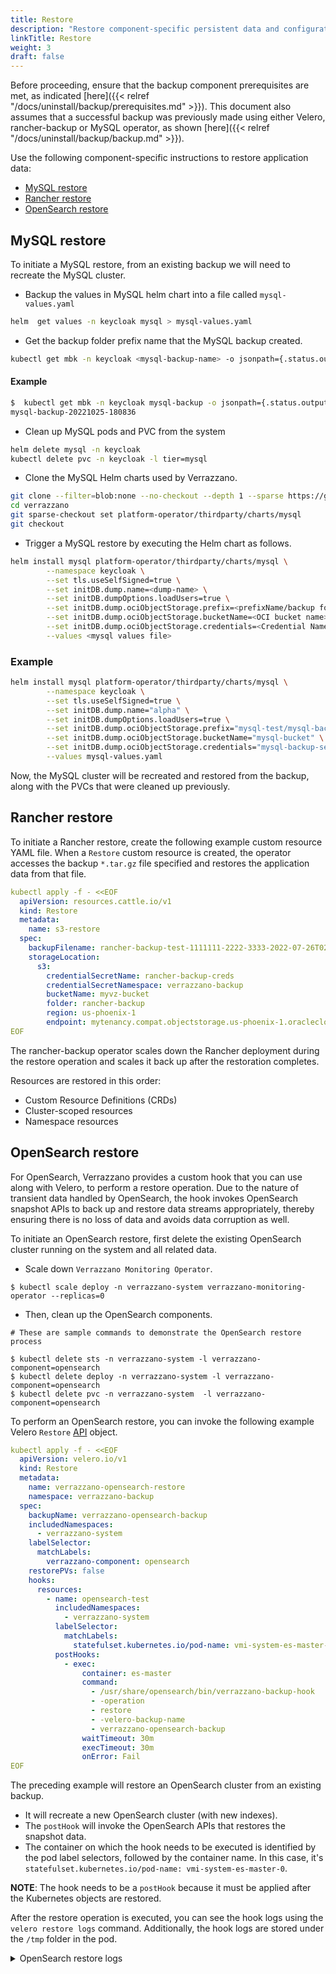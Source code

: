 ```yaml
---
title: Restore
description: "Restore component-specific persistent data and configurations"
linkTitle: Restore
weight: 3
draft: false
---
```



Before proceeding, ensure that the backup component prerequisites are met, as indicated [here]({{< relref "/docs/uninstall/backup/prerequisites.md" >}}).
This document also assumes that a successful backup was previously made using either Velero, rancher-backup or MySQL operator, as shown [here]({{< relref "/docs/uninstall/backup/backup.md" >}}).  

Use the following component-specific instructions to restore application data:
- [MySQL restore](#mysql-restore)
- [Rancher restore](#rancher-restore)
- [OpenSearch restore](#opensearch-restore)

## MySQL restore

To initiate a MySQL restore, from an existing backup we will need to recreate the MySQL cluster. 

- Backup the values in MySQL helm chart into a file called `mysql-values.yaml`

```bash
helm  get values -n keycloak mysql > mysql-values.yaml
```

- Get the backup folder prefix name that the MySQL backup created.

```bash
kubectl get mbk -n keycloak <mysql-backup-name> -o jsonpath={.status.output}
```

#### Example

```bash
$  kubectl get mbk -n keycloak mysql-backup -o jsonpath={.status.output}
mysql-backup-20221025-180836
```

- Clean up MySQL pods and PVC from the system 

```bash
helm delete mysql -n keycloak
kubectl delete pvc -n keycloak -l tier=mysql
```

- Clone the MySQL Helm charts used by Verrazzano.

```bash
git clone --filter=blob:none --no-checkout --depth 1 --sparse https://github.com/verrazzano/verrazzano
cd verrazzano
git sparse-checkout set platform-operator/thirdparty/charts/mysql
git checkout
```

- Trigger a MySQL restore by executing the Helm chart as follows.

```bash
helm install mysql platform-operator/thirdparty/charts/mysql \
        --namespace keycloak \
        --set tls.useSelfSigned=true \
        --set initDB.dump.name=<dump-name> \
        --set initDB.dumpOptions.loadUsers=true \
        --set initDB.dump.ociObjectStorage.prefix=<prefixName/backup folder name> \
        --set initDB.dump.ociObjectStorage.bucketName=<OCI bucket name> \
        --set initDB.dump.ociObjectStorage.credentials=<Credential Name> \
        --values <mysql values file>
```

### Example

```bash
helm install mysql platform-operator/thirdparty/charts/mysql \
        --namespace keycloak \
        --set tls.useSelfSigned=true \
        --set initDB.dump.name="alpha" \
        --set initDB.dumpOptions.loadUsers=true \
        --set initDB.dump.ociObjectStorage.prefix="mysql-test/mysql-backup-20221025-180836" \
        --set initDB.dump.ociObjectStorage.bucketName="mysql-bucket" \
        --set initDB.dump.ociObjectStorage.credentials="mysql-backup-secret" \
        --values mysql-values.yaml 
```

Now, the MySQL cluster will be recreated and restored from the backup, along with the PVCs that were cleaned up previously.

## Rancher restore

To initiate a Rancher restore, create the following example custom resource YAML file.
When a `Restore` custom resource is created, the operator accesses the backup `*.tar.gz` file specified and restores the application data from that file.


```yaml
kubectl apply -f - <<EOF
  apiVersion: resources.cattle.io/v1
  kind: Restore
  metadata:
    name: s3-restore
  spec:
    backupFilename: rancher-backup-test-1111111-2222-3333-2022-07-26T02-44-21Z.tar.gz
    storageLocation:
      s3:
        credentialSecretName: rancher-backup-creds
        credentialSecretNamespace: verrazzano-backup
        bucketName: myvz-bucket
        folder: rancher-backup
        region: us-phoenix-1
        endpoint: mytenancy.compat.objectstorage.us-phoenix-1.oraclecloud.com
EOF
```

The rancher-backup operator scales down the Rancher deployment during the restore operation and scales it back up after the restoration completes.

Resources are restored in this order:

- Custom Resource Definitions (CRDs)
- Cluster-scoped resources
- Namespace resources



## OpenSearch restore

For OpenSearch, Verrazzano provides a custom hook that you can use along with Velero, to perform a restore operation.
Due to the nature of transient data handled by OpenSearch, the hook invokes OpenSearch snapshot APIs to back up and restore data streams appropriately,
thereby ensuring there is no loss of data and avoids data corruption as well.

To initiate an OpenSearch restore, first delete the existing OpenSearch cluster running on the system and all related data.

- Scale down `Verrazzano Monitoring Operator`.

```shell
$ kubectl scale deploy -n verrazzano-system verrazzano-monitoring-operator --replicas=0
```

- Then, clean up the OpenSearch components.

```shell
# These are sample commands to demonstrate the OpenSearch restore process

$ kubectl delete sts -n verrazzano-system -l verrazzano-component=opensearch
$ kubectl delete deploy -n verrazzano-system -l verrazzano-component=opensearch
$ kubectl delete pvc -n verrazzano-system  -l verrazzano-component=opensearch

```

To perform an OpenSearch restore, you can invoke the following example Velero `Restore` [API](https://velero.io/docs/v1.8/api-types/restore/) object.

```yaml
kubectl apply -f - <<EOF
  apiVersion: velero.io/v1
  kind: Restore
  metadata:
    name: verrazzano-opensearch-restore
    namespace: verrazzano-backup
  spec:
    backupName: verrazzano-opensearch-backup
    includedNamespaces:
      - verrazzano-system
    labelSelector:
      matchLabels:
        verrazzano-component: opensearch
    restorePVs: false
    hooks:
      resources:
        - name: opensearch-test
          includedNamespaces:
            - verrazzano-system       
          labelSelector:
            matchLabels:            
              statefulset.kubernetes.io/pod-name: vmi-system-es-master-0
          postHooks:
            - exec:
                container: es-master
                command:
                  - /usr/share/opensearch/bin/verrazzano-backup-hook
                  - -operation
                  - restore
                  - -velero-backup-name
                  - verrazzano-opensearch-backup
                waitTimeout: 30m
                execTimeout: 30m
                onError: Fail
EOF
```


The preceding example will restore an OpenSearch cluster from an existing backup.
- It will recreate a new OpenSearch cluster (with new indexes).
- The `postHook` will invoke the OpenSearch APIs that restores the snapshot data.
- The container on which the hook needs to be executed is identified by the pod label selectors, followed by the container name.
  In this case, it's `statefulset.kubernetes.io/pod-name: vmi-system-es-master-0`.

**NOTE**: The hook needs to be a `postHook` because it must be applied after the Kubernetes objects are restored.

After the restore operation is executed, you can see the hook logs using the `velero restore logs` command. Additionally, the hook logs are stored under the `/tmp` folder in the pod.


<details>
  <summary>OpenSearch restore logs</summary></summary>

```shell
# To display the logs from the restore, execute the following command
$ kubectl logs -n verrazzano-backup -l app.kubernetes.io/name=velero

# Fetch the log file name as shown
$ kubectl exec -it vmi-system-es-master-0 -n verrazzano-system -- ls -al /tmp | grep verrazzano-restore-hook | tail -n 1 | awk '{print $NF}'

# To examine the hook logs, exec into the pod as shown, and use the file name retrieved previously
$ kubectl exec -it vmi-system-es-master-0 -n verrazzano-system -- cat /tmp/<log-file-name>

```
</details>

